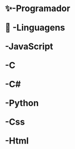 <h1>
  ✨-Programador 
  
  📕 -Linguagens
  
  -JavaScript
  
  -C
  
  -C#
  
  -Python
  
  -Css
  
  -Html
  
</h1>
